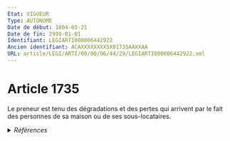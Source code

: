 ```yaml
---
État: VIGUEUR
Type: AUTONOME
Date de début: 1804-03-21
Date de fin: 2999-01-01
Identifiant: LEGIARTI000006442922
Ancien identifiant: ACAXXXXXXXX5X01735AAXXAA
URL: article/LEGI/ARTI/00/00/06/44/29/LEGIARTI000006442922.xml
---
```


<h1>Article 1735</h1>

Le preneur est tenu des dégradations et des pertes qui arrivent par le fait des
personnes de sa maison ou de ses sous-locataires.


<details>
  <summary><em>Références</em></summary>

  <h2>Articles faisant référence à l'article</h2>
  
  <ul>
    <li>
      <a href="https://legal.tricoteuses.fr//redirection/LEGIARTI000006497519?vers=git&vers=legifrance">Décret du 7 avril 1928 relatif à l'organisation de l'administration de la justice en Nouvelle-Calédonie et dépendances. - article 12 AUTONOME ABROGE, en vigueur du 1928-04-21 au 2005-10-21</a> CITATION source
    </li>
    <li>
      <a href="https://legal.tricoteuses.fr//redirection/LEGIARTI000006497881?vers=git&vers=legifrance">Décret du 21 novembre 1933 relatif à la réorganisation judiciaire et les règles de procédure en Océanie. - article 8 AUTONOME ABROGE, en vigueur du 1933-11-29 au 1993-07-28</a> CITATION source
    </li>
  </ul>
  
  <h2>Références faites par l'article</h2>
  
  <ul>
    <li>
      1933-11-21 CITATION cible <a href="https://legal.tricoteuses.fr//redirection/LEGIARTI000006497881?vers=git&vers=legifrance">Décret du 21 novembre 1933 relatif à la réorganisation judiciaire et les règles de procédure en Océanie. - article 8 AUTONOME ABROGE, en vigueur du 1933-11-29 au 1993-07-28</a>
    </li>
    <li>
      1928-04-07 CITATION cible <a href="https://legal.tricoteuses.fr//redirection/LEGIARTI000006497519?vers=git&vers=legifrance">Décret du 7 avril 1928 relatif à l'organisation de l'administration de la justice en Nouvelle-Calédonie et dépendances. - article 12 AUTONOME ABROGE, en vigueur du 1928-04-21 au 2005-10-21</a>
    </li>
    <li>
      CODIFICATION source Loi 1804-03-07
    </li>
    <li>
      CREATION source Loi 1804-03-07 promulguée le 17 mars 1804
    </li>
  </ul>
</details>
